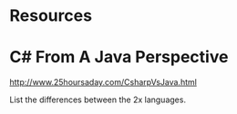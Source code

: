 # Resources #

# C# From A Java Perspective #

http://www.25hoursaday.com/CsharpVsJava.html

List the differences between the 2x languages.